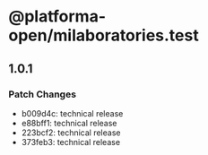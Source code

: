 # @platforma-open/milaboratories.test

## 1.0.1

### Patch Changes

- b009d4c: technical release
- e88bff1: technical release
- 223bcf2: technical release
- 373feb3: technical release
